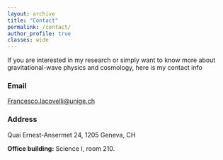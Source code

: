 ```yaml
---
layout: archive
title: "Contact"
permalink: /contact/
author_profile: true
classes: wide
---
```


If you are interested in my research or simply want to know more about gravitational-wave physics and cosmology, here is my contact info

### Email 

[Francesco.Iacovelli@unige.ch](mailto:Francesco.Iacovelli@unige.ch)

### Address

Quai Ernest-Ansermet 24, 1205 Geneva, CH

**Office building:** Science I, room 210.